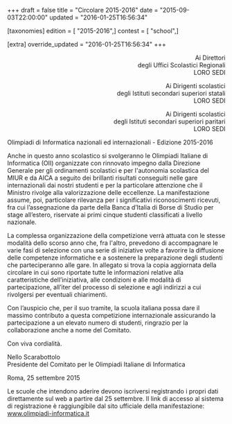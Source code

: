 +++
draft = false
title = "Circolare 2015-2016"
date = "2015-09-03T22:00:00"
updated = "2016-01-25T16:56:34"

[taxonomies]
edition = [ "2015-2016",]
contest = [ "school",]

[extra]
override_updated = "2016-01-25T16:56:34"
+++
<div style="text-align: right;">

Ai Direttori<br/>degli Uffici Scolastici Regionali<br/>LORO SEDI

</div>

<div style="text-align: right;">

Ai Dirigenti scolastici<br/>degli Istituti secondari superiori statali<br/>LORO SEDI

</div>

<div style="text-align: right;">

Ai Dirigenti scolastici<br/>degli Istituti secondari superiori paritari<br/>LORO SEDI

</div>
Olimpiadi di Informatica nazionali ed internazionali - Edizione 2015-2016

Anche in questo anno scolastico si svolgeranno le Olimpiadi Italiane di Informatica (OII) organizzate con rinnovato impegno dalla Direzione Generale per gli ordinamenti scolastici e per l'autonomia scolastica del MIUR e da AICA a seguito dei brillanti risultati conseguiti nelle gare internazionali dai nostri studenti e per la particolare attenzione che il Ministro rivolge alla valorizzazione delle eccellenze. La manifestazione assume, poi, particolare rilevanza per i significativi riconoscimenti ricevuti, fra cui l’assegnazione da parte della Banca d’Italia di Borse di Studio per stage all’estero, riservate ai primi cinque studenti classificati a livello nazionale.

La complessa organizzazione della competizione verrà attuata con le stesse modalità dello scorso anno che, fra l'altro, prevedono di accompagnare le varie fasi di selezione con una serie di iniziative volte a favorire la diffusione delle competenze informatiche e a sostenere la preparazione degli studenti che parteciperanno alle gare. In allegato si trova la copia aggiornata della circolare in cui sono riportate tutte le informazioni relative alla caratteristiche dell’iniziativa, alle condizioni e alle modalità di partecipazione, all’iter del processo di selezione e agli indirizzi a cui rivolgersi per eventuali chiarimenti.

Con l’auspicio che, per il suo tramite, la scuola italiana possa dare il massimo contributo a questa competizione internazionale assicurando la partecipazione a un elevato numero di studenti, ringrazio per la collaborazione anche a nome del Comitato.

Con viva cordialità.

Nello Scarabottolo<br/>Presidente del Comitato per le Olimpiadi Italiane di Informatica

Roma, 25 settembre 2015

Le scuole che intendono aderire devono iscriversi registrando i propri dati direttamente sul web a partire dal 25 settembre. Il link di accesso al sistema di registrazione è raggiungibile dal sito ufficiale della manifestazione:<br/>www.olimpiadi-informatica.it
